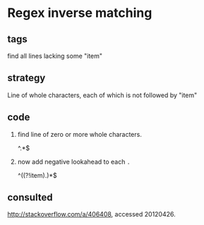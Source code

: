 Regex inverse matching
======================

tags
----

find all lines lacking some "item" 

strategy
--------
Line of whole characters, each of which is not followed by "item"

code
----
1. find line of zero or more whole characters.

    ^.*$
1. now add negative lookahead to each `.`

    ^((?!item).)*$

consulted
---------
http://stackoverflow.com/a/406408, accessed 20120426.
